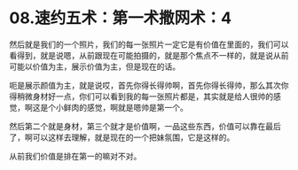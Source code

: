 # 08.速约五术：第一术撒网术：4

然后就是我们的一个照片，我们的每一张照片一定它是有价值在里面的，我们可以看得到，就是说嗯，从前跟现在可能拍摄的，就是那个焦点不一样的，就是说从前可能以价值为主，展示价值为主，但是现在的话。

呃是展示颜值为主，就是说哎，首先你得长得帅啊，首先你得长得帅，那么其次你得稍微身材好一点，你们可以看到我的每一张照片都是，其实就是给人很帅的感觉，啊这是个小鲜肉的感觉，啊就是嗯帅是第一个。

然后第二个就是身材，第三个就才是价值啊，一品这些东西，价值可以靠在最后了，啊可以这样去理解，就是现在的一个把妹氛围，它是这样的。

从前我们价值是排在第一的嘛对不对。